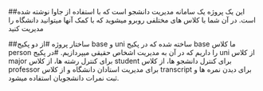 ##این یک پروژه یک سامانه مدیریت دانشجو است که با استفاده از جاوا نوشته شده است. در آن شما با کلاس های مختلفی روبرو میشوید که با کمک آنها میتوانید دانشگاه را مدیریت کنید

##ساختار پروژه
#از دو پکیج base و uni ساخته شده که در پکیج base ما کلاس person را داریم که در آن به مدیریت اشخاص حقیقی میپردازیم.
#در پکیج uni از کلاس major برای کنترل رشته ها، از کلاس student برای کنترل دانشجو ها، از کلاس professor برای مدیریت استادان دانشگاه و از کلاس transcript برای دیدن نمره ها و ثبت نمرات دانشجویان استفاده میشود.
